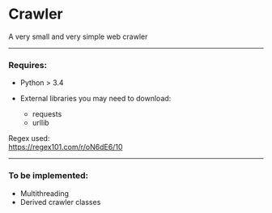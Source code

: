 # Crawler

A very small and very simple web crawler

---------

### Requires:

+ Python > 3.4

+ External libraries you may need to download:
    - requests
    - urllib

Regex used:  
https://regex101.com/r/oN6dE6/10

--------
### To be implemented:

+ Multithreading
+ Derived crawler classes
